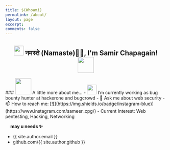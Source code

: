 ```yaml
---
title: $(Whoami)
permalink: /about/
layout: page
excerpt: 
comments: false
---
```


<h2 align=center><img src="https://emojis.slackmojis.com/emojis/images/1531849430/4246/blob-sunglasses.gif?1531849430" width="30"/> नमस्ते (Namaste)🙏🏻, I'm Samir Chapagain! <img src="https://media.giphy.com/media/12oufCB0MyZ1Go/giphy.gif" width="50"></h2>
### <img src="https://media.giphy.com/media/VgCDAzcKvsR6OM0uWg/giphy.gif" width="50"> A little more about me...
- <img src="https://media.giphy.com/media/WUlplcMpOCEmTGBtBW/giphy.gif" width="30"> I’m currently working as bug bounty hunter at hackerone and bugcrowd 
- 💬 Ask me about web security
- 📫 How to reach me: [![](https://img.shields.io/badge/instagram-blue)](https://www.instagram.com/sameer_cpg/)
- Current Interest: Web pentesting, Hacking, Networking

&nbsp;
&nbsp;
**may u needs ✨**

- {{ site.author.email }}
- github.com/{{ site.author.github }}
